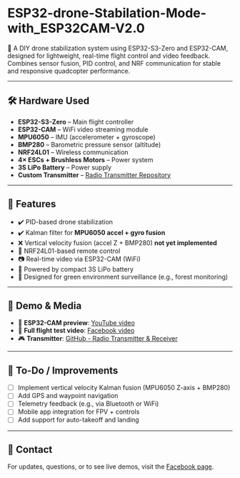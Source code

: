 # ESP32-drone-Stabilation-Mode-with_ESP32CAM-V2.0

🚁 A DIY drone stabilization system using ESP32-S3-Zero and ESP32-CAM, designed for lightweight, real-time flight control and video feedback. Combines sensor fusion, PID control, and NRF communication for stable and responsive quadcopter performance.

---

## 🛠️ Hardware Used

- **ESP32-S3-Zero** – Main flight controller  
- **ESP32-CAM** – WiFi video streaming module  
- **MPU6050** – IMU (accelerometer + gyroscope)  
- **BMP280** – Barometric pressure sensor (altitude)  
- **NRF24L01** – Wireless communication  
- **4× ESCs + Brushless Motors** – Power system  
- **3S LiPo Battery** – Power supply  
- **Custom Transmitter** – [Radio Transmitter Repository](https://github.com/ghaithmhamd/Radio-transmitter-and-reciever)

---

## 🎯 Features

- ✔️ PID-based drone stabilization  
- ✔️ Kalman filter for **MPU6050 accel + gyro fusion**  
- ❌ Vertical velocity fusion (accel Z + BMP280) **not yet implemented**  
- 📡 NRF24L01-based remote control  
- 📷 Real-time video via ESP32-CAM (WiFi)  
- 🔋 Powered by compact 3S LiPo battery  
- 🌲 Designed for green environment surveillance (e.g., forest monitoring)

---

## 📸 Demo & Media

- 🔗 **ESP32-CAM preview**: [YouTube video](https://youtu.be/JYchUapoqzc?si=Sv1O5FwJmP0YOA6_)  
- 🎥 **Full flight test video**: [Facebook video](https://www.facebook.com/share/p/1HFidd3Syk/)  
- 🎮 **Transmitter**: [GitHub - Radio Transmitter & Receiver](https://github.com/ghaithmhamd/Radio-transmitter-and-reciever)

---

## 🧠 To-Do / Improvements

- [ ] Implement vertical velocity Kalman fusion (MPU6050 Z-axis + BMP280)  
- [ ] Add GPS and waypoint navigation  
- [ ] Telemetry feedback (e.g., via Bluetooth or WiFi)  
- [ ] Mobile app integration for FPV + controls  
- [ ] Add support for auto-takeoff and landing

---

## 📩 Contact

For updates, questions, or to see live demos, visit the [Facebook page](https://www.facebook.com/profile.php?id=61574058525266&locale=fr_FR).
